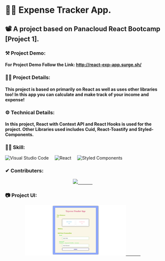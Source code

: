# 👨‍💻 Expense Tracker App.
## 📽 A project based on Panacloud React Bootcamp [Project 1].

### ⚒ Project Demo:
####  For Project Demo Follow the Link: http://react-exp-app.surge.sh/

### 🕵️‍♂️ Project Details:
####  This project is based on primarily on React as well as uses other libraries too! In this app you can calculate and make track of your income and expense!

### ⚙ Technical Details:
#### In this project, React with Context API and React Hooks is used for the project. Other Libraries used includes Cuid, React-Toastify and Styled-Components. 

### 🤹‍♂️ Skill:
![Visual Studio Code](https://img.shields.io/badge/-Visual%20Studio%20Code-333333?style=for-the-badge&logo=visual-studio-code)&nbsp;&nbsp;&nbsp;&nbsp;
![React](https://img.shields.io/badge/-React-333333?style=for-the-badge&logo=react)&nbsp;&nbsp;&nbsp;&nbsp;
![Styled Components](https://img.shields.io/badge/-Styled%20Components-333333?style=for-the-badge&logo=styled-components)&nbsp;&nbsp;&nbsp;&nbsp;

### ✔ Contributers:
<p align="center">
  <a href="https://github.com/faraasat">
    <img height="28em" src="https://img.shields.io/badge/Farasat%20Ali-Farasat%20Ali-181717?style=for-the-badge&logo=github"/>&nbsp&nbsp&nbsp&nbsp&nbsp&nbsp&nbsp&nbsp&nbsp&nbsp&nbsp&nbsp
  </a>
</p>

### 📷 Project UI:
<p align="center">
  <a href="http://react-exp-app.surge.sh/">
    <img width='65%' src="screen-shot.png"/>&nbsp&nbsp&nbsp&nbsp&nbsp&nbsp&nbsp&nbsp&nbsp&nbsp&nbsp&nbsp
  </a>
</p>
